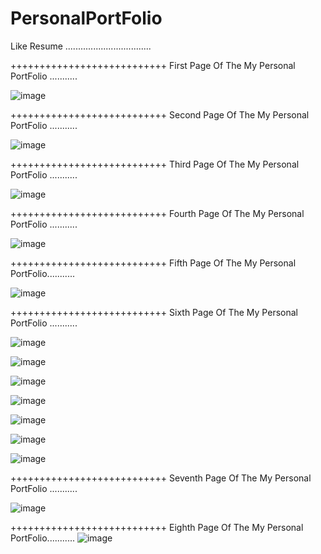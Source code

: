 # PersonalPortFolio
Like  Resume ..................................

+++++++++++++++++++++++++++   First Page Of The My Personal PortFolio ...........

![image](https://user-images.githubusercontent.com/62325742/230891687-bb0f7840-f9b0-4b53-b2a8-b5fd0ca6063c.png)



+++++++++++++++++++++++++++   Second  Page Of The My Personal PortFolio ...........


![image](https://user-images.githubusercontent.com/62325742/230891954-94f1d276-8ab0-443c-a26e-2ecd40766eba.png)


+++++++++++++++++++++++++++   Third Page Of The My Personal PortFolio ...........

![image](https://user-images.githubusercontent.com/62325742/230892061-5c191c05-b422-4a01-ab0e-ae7ea22b06d4.png)


+++++++++++++++++++++++++++   Fourth Page Of The My Personal PortFolio ...........

![image](https://user-images.githubusercontent.com/62325742/230892147-f54e0e7e-e59f-437b-a6bb-065de0da0ac8.png)

+++++++++++++++++++++++++++   Fifth Page Of The My Personal PortFolio...........


![image](https://user-images.githubusercontent.com/62325742/230892243-ce977ce5-7138-4161-9b94-3fbe184f7ffe.png)

+++++++++++++++++++++++++++   Sixth  Page Of The My Personal PortFolio ...........

![image](https://user-images.githubusercontent.com/62325742/230892344-67eef0ee-7084-4616-b02f-4e59592742c5.png)


![image](https://user-images.githubusercontent.com/62325742/230892425-4595a3c4-d788-490b-bc9e-314e975e19d7.png)


![image](https://user-images.githubusercontent.com/62325742/230892380-f13dde7c-947b-4d82-b1d5-276aa85bdb80.png)


![image](https://user-images.githubusercontent.com/62325742/230892469-d4fc4fe7-abb5-47f2-8f60-04f3ac19cfe0.png)


![image](https://user-images.githubusercontent.com/62325742/230892481-e03c43c7-e62d-4bf5-a319-ccba453abc56.png)


![image](https://user-images.githubusercontent.com/62325742/230892499-26f9eac0-aba0-4eb3-9445-dc1d8db8b85e.png)


![image](https://user-images.githubusercontent.com/62325742/230892517-cca27be8-a685-4613-8776-4d9e4d6126b6.png)


+++++++++++++++++++++++++++   Seventh Page Of The My Personal PortFolio ...........

![image](https://user-images.githubusercontent.com/62325742/230892582-faa2e461-e933-4f8e-b851-58b81fe98131.png)

+++++++++++++++++++++++++++   Eighth  Page Of The My Personal PortFolio...........
![image](https://user-images.githubusercontent.com/62325742/230894996-6cf58d9e-6bbb-439e-8279-783f3c957665.png)



